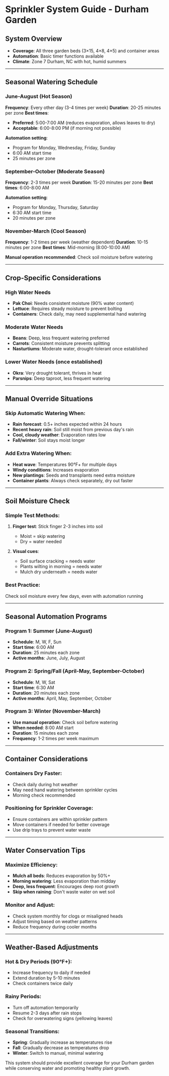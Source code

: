 # Sprinkler System Guide - Durham Garden

## System Overview
- **Coverage**: All three garden beds (3×15, 4×8, 4×5) and container areas
- **Automation**: Basic timer functions available
- **Climate**: Zone 7 Durham, NC with hot, humid summers

---

## Seasonal Watering Schedule

### June-August (Hot Season)
**Frequency**: Every other day (3-4 times per week)
**Duration**: 20-25 minutes per zone
**Best times**: 
- **Preferred**: 5:00-7:00 AM (reduces evaporation, allows leaves to dry)
- **Acceptable**: 6:00-8:00 PM (if morning not possible)

**Automation setting**: 
- Program for Monday, Wednesday, Friday, Sunday
- 6:00 AM start time
- 25 minutes per zone

### September-October (Moderate Season)
**Frequency**: 2-3 times per week
**Duration**: 15-20 minutes per zone
**Best times**: 6:00-8:00 AM

**Automation setting**:
- Program for Monday, Thursday, Saturday
- 6:30 AM start time
- 20 minutes per zone

### November-March (Cool Season)
**Frequency**: 1-2 times per week (weather dependent)
**Duration**: 10-15 minutes per zone
**Best times**: Mid-morning (8:00-10:00 AM)

**Manual operation recommended**: Check soil moisture before watering

---

## Crop-Specific Considerations

### High Water Needs
- **Pak Choi**: Needs consistent moisture (90% water content)
- **Lettuce**: Requires steady moisture to prevent bolting
- **Containers**: Check daily, may need supplemental hand watering

### Moderate Water Needs
- **Beans**: Deep, less frequent watering preferred
- **Carrots**: Consistent moisture prevents splitting
- **Nasturtiums**: Moderate water, drought-tolerant once established

### Lower Water Needs (once established)
- **Okra**: Very drought tolerant, thrives in heat
- **Parsnips**: Deep taproot, less frequent watering

---

## Manual Override Situations

### Skip Automatic Watering When:
- **Rain forecast**: 0.5+ inches expected within 24 hours
- **Recent heavy rain**: Soil still moist from previous day's rain
- **Cool, cloudy weather**: Evaporation rates low
- **Fall/winter**: Soil stays moist longer

### Add Extra Watering When:
- **Heat wave**: Temperatures 90°F+ for multiple days
- **Windy conditions**: Increases evaporation
- **New plantings**: Seeds and transplants need extra moisture
- **Container plants**: Always check separately, dry out faster

---

## Soil Moisture Check

### Simple Test Methods:
1. **Finger test**: Stick finger 2-3 inches into soil
   - Moist = skip watering
   - Dry = water needed

2. **Visual cues**: 
   - Soil surface cracking = needs water
   - Plants wilting in morning = needs water
   - Mulch dry underneath = needs water

### Best Practice:
Check soil moisture every few days, even with automation running

---

## Seasonal Automation Programs

### Program 1: Summer (June-August)
- **Schedule**: M, W, F, Sun
- **Start time**: 6:00 AM
- **Duration**: 25 minutes each zone
- **Active months**: June, July, August

### Program 2: Spring/Fall (April-May, September-October)  
- **Schedule**: M, W, Sat
- **Start time**: 6:30 AM
- **Duration**: 20 minutes each zone
- **Active months**: April, May, September, October

### Program 3: Winter (November-March)
- **Use manual operation**: Check soil before watering
- **When needed**: 8:00 AM start
- **Duration**: 15 minutes each zone
- **Frequency**: 1-2 times per week maximum

---

## Container Considerations

### Containers Dry Faster:
- Check daily during hot weather
- May need hand watering between sprinkler cycles
- Morning check recommended

### Positioning for Sprinkler Coverage:
- Ensure containers are within sprinkler pattern
- Move containers if needed for better coverage
- Use drip trays to prevent water waste

---

## Water Conservation Tips

### Maximize Efficiency:
- **Mulch all beds**: Reduces evaporation by 50%+
- **Morning watering**: Less evaporation than midday
- **Deep, less frequent**: Encourages deep root growth
- **Skip when raining**: Don't waste water on wet soil

### Monitor and Adjust:
- Check system monthly for clogs or misaligned heads
- Adjust timing based on weather patterns
- Reduce frequency during cooler months

---

## Weather-Based Adjustments

### Hot & Dry Periods (90°F+):
- Increase frequency to daily if needed
- Extend duration by 5-10 minutes
- Check containers twice daily

### Rainy Periods:
- Turn off automation temporarily
- Resume 2-3 days after rain stops
- Check for overwatering signs (yellowing leaves)

### Seasonal Transitions:
- **Spring**: Gradually increase as temperatures rise
- **Fall**: Gradually decrease as temperatures drop
- **Winter**: Switch to manual, minimal watering

This system should provide excellent coverage for your Durham garden while conserving water and promoting healthy plant growth.